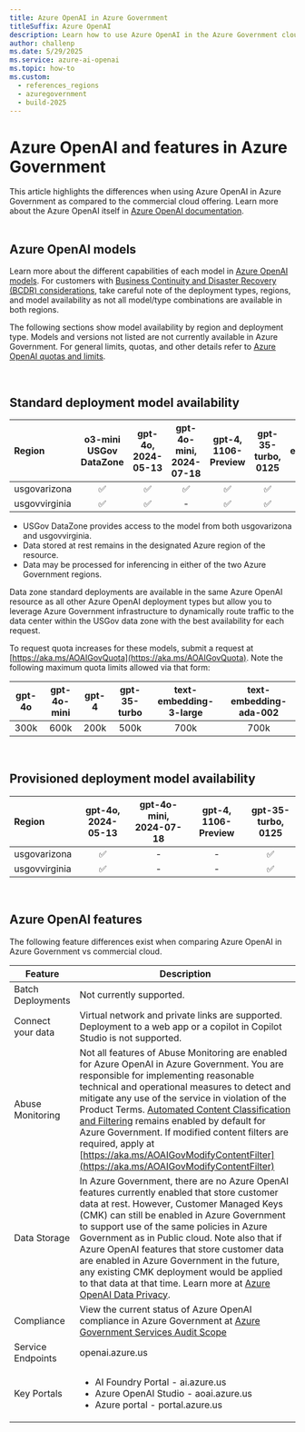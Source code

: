 ```yaml
---
title: Azure OpenAI in Azure Government
titleSuffix: Azure OpenAI
description: Learn how to use Azure OpenAI in the Azure Government cloud.
author: challenp
ms.date: 5/29/2025
ms.service: azure-ai-openai
ms.topic: how-to
ms.custom:
  - references_regions
  - azuregovernment
  - build-2025
---
```


# Azure OpenAI and features in Azure Government

This article highlights the differences when using Azure OpenAI in Azure Government as compared to the commercial cloud offering. Learn more about the Azure OpenAI itself in [Azure OpenAI documentation](/azure/ai-services/openai/).
<br><br>

## Azure OpenAI models

Learn more about the different capabilities of each model in [Azure OpenAI models](./concepts/models.md). For customers with [Business Continuity and Disaster Recovery (BCDR) considerations](./how-to/business-continuity-disaster-recovery.md), take careful note of the deployment types, regions, and model availability as not all model/type combinations are available in both regions. 

The following sections show model availability by region and deployment type. Models and versions not listed are not currently available in Azure Government. For general limits, quotas, and other details refer to [Azure OpenAI quotas and limits](/azure/ai-services/openai/quotas-limits/). 

<br>

## Standard deployment model availability
|   **Region**  | **o3-mini USGov DataZone** | **gpt-4o**, **2024-05-13** | **gpt-4o-mini**, **2024-07-18** | **gpt-4**, **1106-Preview** | **gpt-35-turbo**, **0125** | **text-embedding-3-large**, **1** | **text-embedding-3-small**, **1** | **text-embedding-ada-002**, **2** |
|:--------------|:--------------------------:|:--------------------------:|:-------------------------------:|:---------------------------:|:--------------------------:|:---------------------------------:|:---------------------------------:|:---------------------------------:|
| usgovarizona  | ✅ | ✅ | ✅ | ✅ | ✅ | ✅ | ✅ | ✅ |
| usgovvirginia | ✅ | ✅ | -  | ✅ | ✅ | - | - | ✅ |

* USGov DataZone provides access to the model from both usgovarizona and usgovvirginia.
* Data stored at rest remains in the designated Azure region of the resource.
* Data may be processed for inferencing in either of the two Azure Government regions. 

Data zone standard deployments are available in the same Azure OpenAI resource as all other Azure OpenAI deployment types but allow you to leverage Azure Government infrastructure to dynamically route traffic to the data center within the USGov data zone with the best availability for each request.

To request quota increases for these models, submit a request at [https://aka.ms/AOAIGovQuota](https://aka.ms/AOAIGovQuota). Note the following maximum quota limits allowed via that form:

| **gpt-4o** | **gpt-4o-mini** | **gpt-4** | **gpt-35-turbo** | **text-embedding-3-large** | **text-embedding-ada-002**|
|:----------:|:---------------:|:---------:|:----------------:|:--------------------------:|:-------------------------:|
|    300k    |      600k       |    200k   |      500k        |            700k            |           700k            |

<br>

## Provisioned deployment model availability
|   **Region**  | **gpt-4o**, **2024-05-13** | **gpt-4o-mini**, **2024-07-18** | **gpt-4**, **1106-Preview** | **gpt-35-turbo**, **0125** |
|:--------------|:--------------------------:|:-------------------------------:|:---------------------------:|:--------------------------:|
| usgovarizona  | ✅ | - | - | ✅ |
| usgovvirginia | ✅ | - | - | ✅ |

<br>

## Azure OpenAI features

The following feature differences exist when comparing Azure OpenAI in Azure Government vs commercial cloud.

|Feature|Description|
|--------|--------|
| Batch Deployments | Not currently supported. |
| Connect your data | Virtual network and private links are supported. Deployment to a web app or a copilot in Copilot Studio is not supported. |
| Abuse Monitoring | Not all features of Abuse Monitoring are enabled for Azure OpenAI in Azure Government. You are responsible for implementing reasonable technical and operational measures to detect and mitigate any use of the service in violation of the Product Terms. [Automated Content Classification and Filtering](./concepts/content-filter.md) remains enabled by default for Azure Government. If modified content filters are required, apply at [https://aka.ms/AOAIGovModifyContentFilter](https://aka.ms/AOAIGovModifyContentFilter)|
| Data Storage | In Azure Government, there are no Azure OpenAI features currently enabled that store customer data at rest. However, Customer Managed Keys (CMK) can still be enabled in Azure Government to support use of the same policies in Azure Government as in Public cloud. Note also that if Azure OpenAI features that store customer data are enabled in Azure Government in the future, any existing CMK deployment would be applied to that data at that time. Learn more at [Azure OpenAI Data Privacy](/../azure/ai-foundry/responsible-ai/openai/data-privacy).|
| Compliance | View the current status of Azure OpenAI compliance in Azure Government at [Azure Government Services Audit Scope](/azure/azure-government/compliance/azure-services-in-fedramp-auditscope?branch=pr-en-us-76518#azure-government-services-by-audit-scope)|
| Service Endpoints | openai.azure.us |
| Key Portals | <ul><li>AI Foundry Portal - ai.azure.us</li><li>Azure OpenAI Studio - aoai.azure.us</li><li>Azure portal - portal.azure.us</li></ul> |

